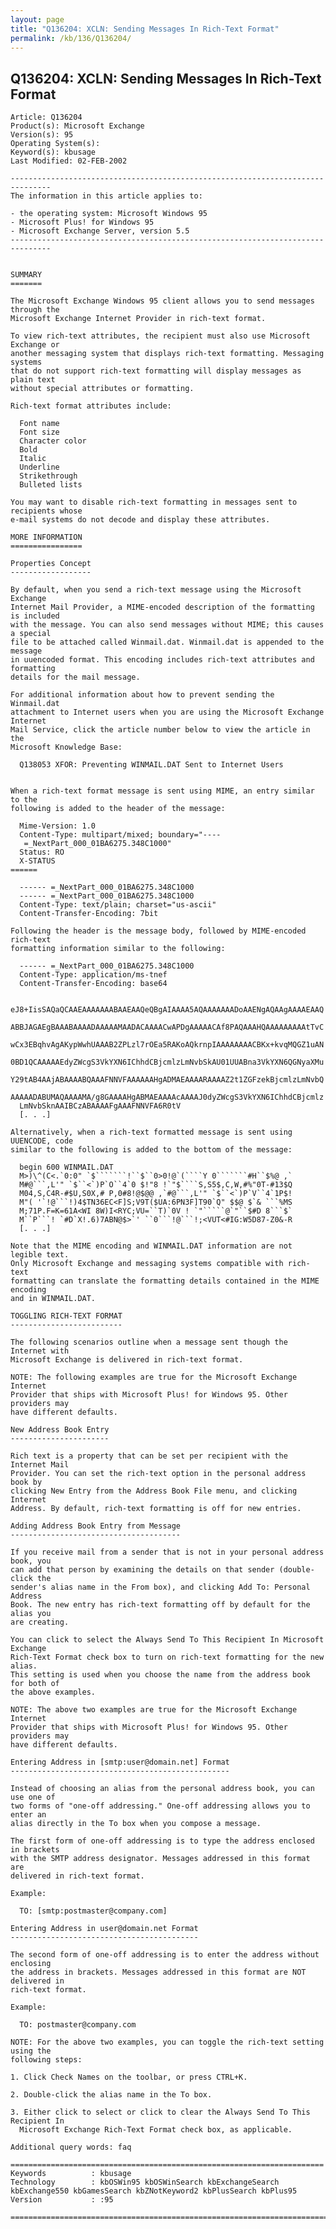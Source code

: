 ```yaml
---
layout: page
title: "Q136204: XCLN: Sending Messages In Rich-Text Format"
permalink: /kb/136/Q136204/
---
```


## Q136204: XCLN: Sending Messages In Rich-Text Format

	Article: Q136204
	Product(s): Microsoft Exchange
	Version(s): 95
	Operating System(s): 
	Keyword(s): kbusage
	Last Modified: 02-FEB-2002
	
	-------------------------------------------------------------------------------
	The information in this article applies to:
	
	- the operating system: Microsoft Windows 95 
	- Microsoft Plus! for Windows 95 
	- Microsoft Exchange Server, version 5.5 
	-------------------------------------------------------------------------------
	
	
	SUMMARY
	=======
	
	The Microsoft Exchange Windows 95 client allows you to send messages through the
	Microsoft Exchange Internet Provider in rich-text format.
	
	To view rich-text attributes, the recipient must also use Microsoft Exchange or
	another messaging system that displays rich-text formatting. Messaging systems
	that do not support rich-text formatting will display messages as plain text
	without special attributes or formatting.
	
	Rich-text format attributes include:
	
	  Font name
	  Font size
	  Character color
	  Bold
	  Italic
	  Underline
	  Strikethrough
	  Bulleted lists
	
	You may want to disable rich-text formatting in messages sent to recipients whose
	e-mail systems do not decode and display these attributes.
	
	MORE INFORMATION
	================
	
	Properties Concept
	------------------
	
	By default, when you send a rich-text message using the Microsoft Exchange
	Internet Mail Provider, a MIME-encoded description of the formatting is included
	with the message. You can also send messages without MIME; this causes a special
	file to be attached called Winmail.dat. Winmail.dat is appended to the message
	in uuencoded format. This encoding includes rich-text attributes and formatting
	details for the mail message.
	
	For additional information about how to prevent sending the Winmail.dat
	attachment to Internet users when you are using the Microsoft Exchange Internet
	Mail Service, click the article number below to view the article in the
	Microsoft Knowledge Base:
	
	  Q138053 XFOR: Preventing WINMAIL.DAT Sent to Internet Users
	
	
	When a rich-text format message is sent using MIME, an entry similar to the
	following is added to the header of the message:
	
	  Mime-Version: 1.0
	  Content-Type: multipart/mixed; boundary="----
	   =_NextPart_000_01BA6275.348C1000"
	  Status: RO
	  X-STATUS
	======
	
	  ------ =_NextPart_000_01BA6275.348C1000
	  ------ =_NextPart_000_01BA6275.348C1000
	  Content-Type: text/plain; charset="us-ascii"
	  Content-Transfer-Encoding: 7bit
	
	Following the header is the message body, followed by MIME-encoded rich-text
	formatting information similar to the following:
	
	  ------ =_NextPart_000_01BA6275.348C1000
	  Content-Type: application/ms-tnef
	  Content-Transfer-Encoding: base64
	
	  eJ8+IisSAQaQCAAEAAAAAAABAAEAAQeQBgAIAAAA5AQAAAAAAADoAAENgAQAAgAAAAEAAQ
	  ABBJAGAEgBAAABAAAADAAAAAMAADACAAAACwAPDgAAAAACAf8PAQAAAHQAAAAAAAAAtTvC
	  wCx3EBqhvAgAKypWwhUAAAB2ZPLzl7rOEa5RAKoAQkrnpIAAAAAAAACBKx+kvqMQGZ1uAN
	  0BD1QCAAAAAEdyZWcgS3VkYXN6IChhdCBjcmlzLmNvbSkAU01UUABna3VkYXN6QGNyaXMu
	  Y29tAB4AAjABAAAABQAAAFNNVFAAAAAAHgADMAEAAAARAAAAZ2t1ZGFzekBjcmlzLmNvbQ
	  AAAAADABUMAQAAAAMA/g8GAAAAHgABMAEAAAAcAAAAJ0dyZWcgS3VkYXN6IChhdCBjcmlz
	  LmNvbSknAAIBCzABAAAAFgAAAFNNVFA6R0tV
	  [. . .]
	
	Alternatively, when a rich-text formatted message is sent using UUENCODE, code
	similar to the following is added to the bottom of the message:
	
	  begin 600 WINMAIL.DAT
	  M>)\^(C<.`0:0" `$```````!``$``0>0!@`(````Y 0```````#H``$%@ ,`
	  M#@```,L'" `$``<`)P`O``4`0 $!"8 !`"$````S,S5$,C,W,#%"0T-#13$Q
	  M04,S,C4R-#$U,S0X,# P,0#8!@$@@ ,`#@```,L'" `$``<`)P`V``4`1P$!
	  M"( '`!@```!)4$TN36EC<F]S;V9T($UA:6PN3F]T90`Q" $$@ $`& ```%MS
	  M;71P.F=K=61A<WI 8W)I<RYC;VU=``T)`0V ! `"`````@`"``$#D 8```$`
	  M``P```! `#D`X!.6)7ABN@$>`' ``0```!@```!;<VUT<#IG:W5D87-Z0&-R
	  [. . .]
	
	Note that the MIME encoding and WINMAIL.DAT information are not legible text.
	Only Microsoft Exchange and messaging systems compatible with rich-text
	formatting can translate the formatting details contained in the MIME encoding
	and in WINMAIL.DAT.
	
	TOGGLING RICH-TEXT FORMAT
	-------------------------
	
	The following scenarios outline when a message sent though the Internet with
	Microsoft Exchange is delivered in rich-text format.
	
	NOTE: The following examples are true for the Microsoft Exchange Internet
	Provider that ships with Microsoft Plus! for Windows 95. Other providers may
	have different defaults.
	
	New Address Book Entry
	----------------------
	
	Rich text is a property that can be set per recipient with the Internet Mail
	Provider. You can set the rich-text option in the personal address book by
	clicking New Entry from the Address Book File menu, and clicking Internet
	Address. By default, rich-text formatting is off for new entries.
	
	Adding Address Book Entry from Message
	--------------------------------------
	
	If you receive mail from a sender that is not in your personal address book, you
	can add that person by examining the details on that sender (double-click the
	sender's alias name in the From box), and clicking Add To: Personal Address
	Book. The new entry has rich-text formatting off by default for the alias you
	are creating.
	
	You can click to select the Always Send To This Recipient In Microsoft Exchange
	Rich-Text Format check box to turn on rich-text formatting for the new alias.
	This setting is used when you choose the name from the address book for both of
	the above examples.
	
	NOTE: The above two examples are true for the Microsoft Exchange Internet
	Provider that ships with Microsoft Plus! for Windows 95. Other providers may
	have different defaults.
	
	Entering Address in [smtp:user@domain.net] Format
	-------------------------------------------------
	
	Instead of choosing an alias from the personal address book, you can use one of
	two forms of "one-off addressing." One-off addressing allows you to enter an
	alias directly in the To box when you compose a message.
	
	The first form of one-off addressing is to type the address enclosed in brackets
	with the SMTP address designator. Messages addressed in this format are
	delivered in rich-text format.
	
	Example:
	
	  TO: [smtp:postmaster@company.com]
	
	Entering Address in user@domain.net Format
	------------------------------------------
	
	The second form of one-off addressing is to enter the address without enclosing
	the address in brackets. Messages addressed in this format are NOT delivered in
	rich-text format.
	
	Example:
	
	  TO: postmaster@company.com
	
	NOTE: For the above two examples, you can toggle the rich-text setting using the
	following steps:
	
	1. Click Check Names on the toolbar, or press CTRL+K.
	
	2. Double-click the alias name in the To box.
	
	3. Either click to select or click to clear the Always Send To This Recipient In
	  Microsoft Exchange Rich-Text Format check box, as applicable.
	
	Additional query words: faq
	
	======================================================================
	Keywords          : kbusage 
	Technology        : kbOSWin95 kbOSWinSearch kbExchangeSearch kbExchange550 kbGamesSearch kbZNotKeyword2 kbPlusSearch kbPlus95
	Version           : :95
	
	=============================================================================
	
